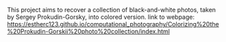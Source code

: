 This project aims to recover a collection of black-and-white photos, taken by Sergey Prokudin-Gorsky, into colored version.
link to webpage: https://estherc123.github.io/computational_photography/Colorizing%20the%20Prokudin-Gorskii%20photo%20collection/index.html
